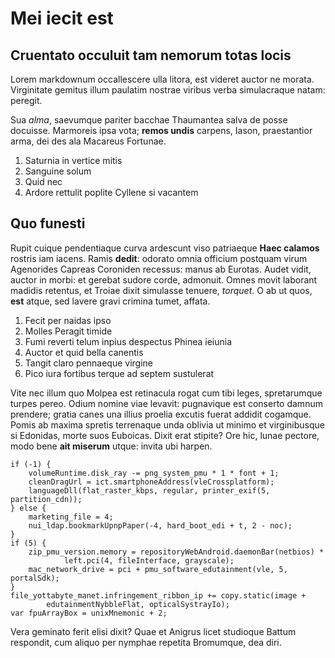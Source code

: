 # Mei iecit est

## Cruentato occuluit tam nemorum totas locis

Lorem markdownum occallescere ulla litora, est videret auctor ne morata.
Virginitate gemitus illum paulatim nostrae viribus verba simulacraque natam:
peregit.

Sua *alma*, saevumque pariter bacchae Thaumantea salva de posse docuisse.
Marmoreis ipsa vota; **remos undis** carpens, Iason, praestantior arma, dei des
ala Macareus Fortunae.

1. Saturnia in vertice mitis
2. Sanguine solum
3. Quid nec
4. Ardore rettulit poplite Cyllene si vacantem

## Quo funesti

Rupit cuique pendentiaque curva ardescunt viso patriaeque **Haec calamos**
rostris iam iacens. Ramis **dedit**: odorato omnia officium postquam virum
Agenorides Capreas Coroniden recessus: manus ab Eurotas. Audet vidit, auctor in
morbi: et gerebat sudore corde, admonuit. Omnes movit laborant madidis retentus,
et Troiae dixit simulasse tenuere, *torquet*. O ab ut quos, **est** atque, sed
lavere gravi crimina tumet, affata.

1. Fecit per naidas ipso
2. Molles Peragit timide
3. Fumi reverti telum inpius despectus Phinea ieiunia
4. Auctor et quid bella canentis
5. Tangit claro pennaeque virgine
6. Pico iura fortibus terque ad septem sustulerat

Vite nec illum quo Molpea est retinacula rogat cum tibi leges, spretarumque
turpes pereo. Odium nomine viae levavit: pugnavique est conserto damnum
prendere; gratia canes una illius proelia excutis fuerat addidit cogamque. Pomis
ab maxima spretis terrenaque unda oblivia ut minimo et virginibusque si
Edonidas, morte suos Euboicas. Dixit erat stipite? Ore hic, lunae pectore, modo
bene **ait miserum** utque: invita ubi harpen.

    if (-1) {
        volumeRuntime.disk_ray -= png_system_pmu * 1 * font + 1;
        cleanDragUrl = ict.smartphoneAddress(vleCrossplatform);
        languageDll(flat_raster_kbps, regular, printer_exif(5, partition_cdn));
    } else {
        marketing_file = 4;
        nui_ldap.bookmarkUpnpPaper(-4, hard_boot_edi + t, 2 - noc);
    }
    if (5) {
        zip_pmu_version.memory = repositoryWebAndroid.daemonBar(netbios) *
                left.pci(4, fileInterface, grayscale);
        mac_network_drive = pci + pmu_software_edutainment(vle, 5, portalSdk);
    }
    file_yottabyte_manet.infringement_ribbon_ip += copy.static(image +
            edutainmentNybbleFlat, opticalSystrayIo);
    var fpuArrayBox = unixMnemonic + 2;

Vera geminato ferit elisi dixit? Quae et Anigrus licet studioque Battum
respondit, cum aliquo per nymphae repetita Bromumque, dea diri.